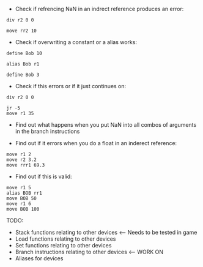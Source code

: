 - Check if refrencing NaN in an indrect reference produces an error:
```
div r2 0 0

move rr2 10
```

 - Check if overwriting a constant or a alias works:
```
define Bob 10

alias Bob r1

define Bob 3
```

 - Check if this errors or if it just continues on:
```
div r2 0 0

jr -5
move r1 35
```

 - Find out what happens when you put NaN into all combos of arguments in the branch instructions
 
 - Find out if it errors when you do a float in an inderect reference:
```
move r1 2
move r2 3.2
move rrr1 69.3
```
 - Find out if this is valid:
```
move r1 5
alias BOB rr1
move BOB 50
move r1 6
move BOB 100
```

TODO:
 - Stack functions relating to other devices <-- Needs to be tested in game
 - Load functions relating to other devices
 - Set functions relating to other devices
 - Branch instructions relating to other devices <-- WORK ON
 - Aliases for devices
 